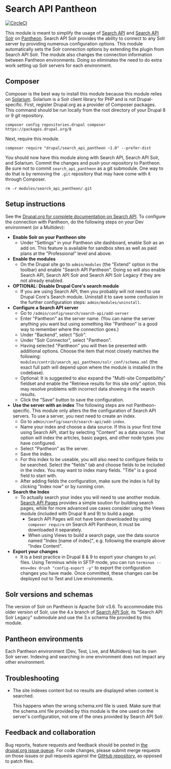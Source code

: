 # Search API Pantheon

[![CircleCI](https://circleci.com/gh/pantheon-systems/search_api_pantheon/tree/8.x-1.x.svg?style=svg)](https://circleci.com/gh/pantheon-systems/search_api_pantheon/tree/8.x-1.x)

This module is meant to simplify the usage of [Search API](https://www.drupal.org/project/search_api) and [Search API Solr](https://www.drupal.org/project/search_api_solr) on [Pantheon](https://pantheon.io). Search API Solr provides the ability to connect to any Solr server by providing numerous configuration options. This module automatically sets the Solr connection options by extending the plugin from Search API Solr. The module also changes the connection information between Pantheon environments. Doing so eliminates the need to do extra work setting up Solr servers for each environment.

## Composer

Composer is the best way to install this module because this module relies on [Solarium](http://www.solarium-project.org/). Solarium is a Solr client library for PHP and is not Drupal-specific. First, register Drupal.org as a provider of Composer packages. This command should be run locally from the root directory of your Drupal 8 or 9 git repository.

`composer config repositories.drupal composer https://packages.drupal.org/8`

Next, require this module.

`composer require "drupal/search_api_pantheon ~1.0" --prefer-dist`

You should now have this module along with Search API, Search API Solr, and Solarium. Commit the changes and push your repository to Pantheon. Be sure not to commit `search_api_pantheon` as a git submodule. One way to do that is by removing the `.git` repository that may have come with it through Composer.

`rm -r modules/search_api_pantheon/.git`

## Setup instructions

See the [Drupal.org for complete documentation on Search API](https://www.drupal.org/node/1250878). To configure the connection with Pantheon, do the following steps on your Dev environment (or a Multidev):

* **Enable Solr on your Pantheon site**
  * Under "Settings" in your Pantheon site dashboard, enable Solr as an add on. This feature is available for sandbox sites as well as paid plans at the "Professional" level and above.
* **Enable the modules**
  * On the Drupal site go to `admin/modules` (the "Extend" option in the toolbar) and enable "Search API Pantheon". Doing so will also enable Search API, Search API Solr and Search API Solr Legacy if they are not already enabled.
* **OPTIONAL: Disable Drupal Core's search module**
  * If you are using Search API, then you probably will not need to use Drupal Core's Search module. Uninstall it to save some confusion in the further configuration steps: `admin/modules/uninstall`.
* **Configure a Search API server**
  * Go to `/admin/config/search/search-api/add-server`
  * Enter "Pantheon" as the server name. (You can name the server anything you want but using something like "Pantheon" is a good way to remember where the connection goes.)
  * Under "Backend", select "Solr".
  * Under "Solr Connector", select "Pantheon".
  * Having selected "Pantheon" you will then be presented with additional options. Choose the item that most closely matches the following: `modules/contrib/search_api_pantheon/solr_conf/schema.xml` (the exact full path will depend upon where the module is installed in the codebase).
  * Optional: It is suggested to also expand the "Multi-site Compatibility" fieldset and enable the "Retrieve results for this site only" option, this may resolve problems with incorrect data showing in the search results.
  * Click the "Save" button to save the configuration.
* **Use the server with an index**
  The following steps are not Pantheon-specific. This module only alters the the configuration of Search API servers. To use a server, you next need to create an index.
  * Go to `admin/config/search/search-api/add-index`.
  * Name your index and choose a data source. If this is your first time using Search API, start by selecting "Content" as a data source. That option will index the articles, basic pages, and other node types you have configured.
  * Select "Pantheon" as the server.
  * Save the index.
  * For this index to be useable, you will also need to configure fields to be searched. Select the "fields" tab and choose fields to be included in the index. You may want to index many fields. "Title" is a good field to start with.
  * After adding fields the configuration, make sure the index is full by clicking "Index now" or by running cron.
* **Search the Index**
  * To actually search your index you will need to use another module. [Search API Pages](https://www.drupal.org/project/search_api_page) provides a simple soution for building search pages, while for more advanced use cases consider using the Views module (included with Drupal 8 and 9) to build a page.
      * Search API Pages will not have been downloaded by using `composer require` on Search API Pantheon, it must be downloaded it separately.
      * When using Views to build a search page, use the data source named "Index [name of index]", e.g. following the example above "Index Content".
* **Export your changes**
  * It is a best practice in Drupal 8 & 9 to export your changes to `yml` files. Using Terminus while in SFTP mode, you can run `terminus --env=dev drush "config-export -y"` to export the configuration changes you have made. Once committed, these changes can be deployed out to Test and Live environments.


## Solr versions and schemas

The version of Solr on Pantheon is Apache Solr v3.6. To accommodate this older version of Solr, use the 4.x branch of [Search API Solr](https://www.drupal.org/project/search_api_solr), its "Search API Solr Legacy" submodule and use the 3.x schema file provided by this module.

## Pantheon environments

Each Pantheon environment (Dev, Test, Live, and Multidevs) has its own Solr server. Indexing and searching in one environment does not impact any other environment.

## Troubleshooting

* The site indexes content but no results are displayed when content is searched.

  This happens when the wrong schema.xml file is used. Make sure that the schema.xml file provided by this module is the one used on the server's configuration, not one of the ones provided by Search API Solr.

## Feedback and collaboration

Bug reports, feature requests and feedback should be posted in [the drupal.org issue queue](https://www.drupal.org/project/issues/search_api_pantheon?categories=All). For code changes, please submit merge requests on those issues or pull requests against the [GitHub repository](https://github.com/pantheon-systems/search_api_pantheon), as opposed to patch files.
